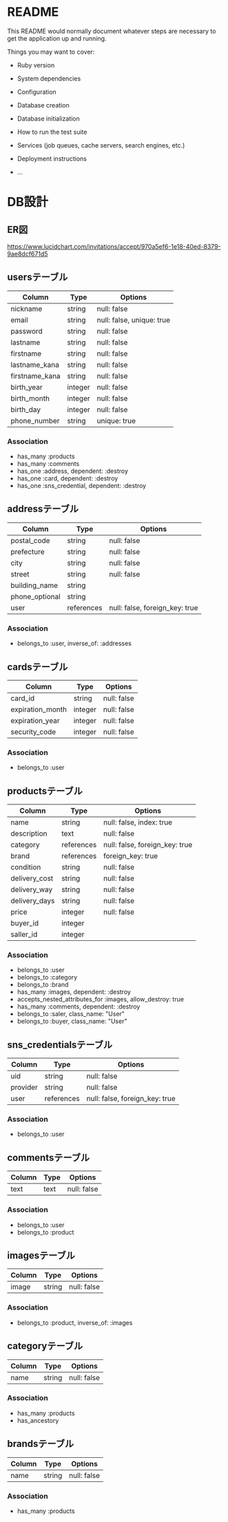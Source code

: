 # README

This README would normally document whatever steps are necessary to get the
application up and running.

Things you may want to cover:

* Ruby version

* System dependencies

* Configuration

* Database creation

* Database initialization

* How to run the test suite

* Services (job queues, cache servers, search engines, etc.)

* Deployment instructions

* ...

# DB設計
## ER図
https://www.lucidchart.com/invitations/accept/970a5ef6-1e18-40ed-8379-9ae8dcf671d5

## usersテーブル
|Column|Type|Options|
|------|----|-------|
|nickname|string|null: false|
|email|string|null: false, unique: true|
|password|string|null: false|
|lastname|string|null: false|
|firstname|string|null: false|
|lastname_kana|string|null: false|
|firstname_kana|string|null: false|
|birth_year|integer|null: false|
|birth_month|integer|null: false|
|birth_day|integer|null: false|
|phone_number|string|unique: true|
### Association
- has_many :products
- has_many :comments
- has_one :address, dependent: :destroy
- has_one :card, dependent: :destroy
- has_one :sns_credential, dependent: :destroy


## addressテーブル
|Column|Type|Options|
|------|----|-------|
|postal_code|string|null: false|
|prefecture|string|null: false|
|city|string|null: false|
|street|string|null: false|
|building_name|string||
|phone_optional|string||
|user|references|null: false, foreign_key: true|
### Association
- belongs_to :user, inverse_of: :addresses


## cardsテーブル
|Column|Type|Options|
|------|----|-------|
|card_id|string|null: false|
|expiration_month|integer|null: false|
|expiration_year|integer|null: false|
|security_code|integer|null: false|
### Association
- belongs_to :user


## productsテーブル
|Column|Type|Options|
|------|----|-------|
|name|string|null: false, index: true|
|description|text|null: false|
|category|references|null: false, foreign_key: true|
|brand|references|foreign_key: true|
|condition|string|null: false|
|delivery_cost|string|null: false|
|delivery_way|string|null: false|
|delivery_days|string|null: false|
|price|integer|null: false|
|buyer_id|integer||
|saller_id|integer||
### Association
- belongs_to :user
- belongs_to :category
- belongs_to :brand
- has_many :images, dependent: :destroy
- accepts_nested_attributes_for :images, allow_destroy: true
- has_many :comments, dependent: :destroy
- belongs_to :saler, class_name: "User"
- belongs_to :buyer, class_name: "User"


## sns_credentialsテーブル
|Column|Type|Options|
|------|----|-------|
|uid|string|null: false|
|provider|string|null: false|
|user|references|null: false, foreign_key: true|
### Association
- belongs_to :user


## commentsテーブル
|Column|Type|Options|
|------|----|-------|
|text|text|null: false|
### Association
- belongs_to :user
- belongs_to :product


## imagesテーブル
|Column|Type|Options|
|------|----|-------|
|image|string|null: false|
### Association
- belongs_to :product, inverse_of: :images


## categoryテーブル
|Column|Type|Options|
|------|----|-------|
|name|string|null: false|
### Association
- has_many :products
- has_ancestory


## brandsテーブル
|Column|Type|Options|
|------|----|-------|
|name|string|null: false|
### Association
- has_many :products

